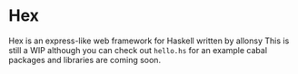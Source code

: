 # Hex
Hex is an express-like web framework for Haskell written by allonsy
This is still a WIP although you can check out `hello.hs` for an example
cabal packages and libraries are coming soon. 
